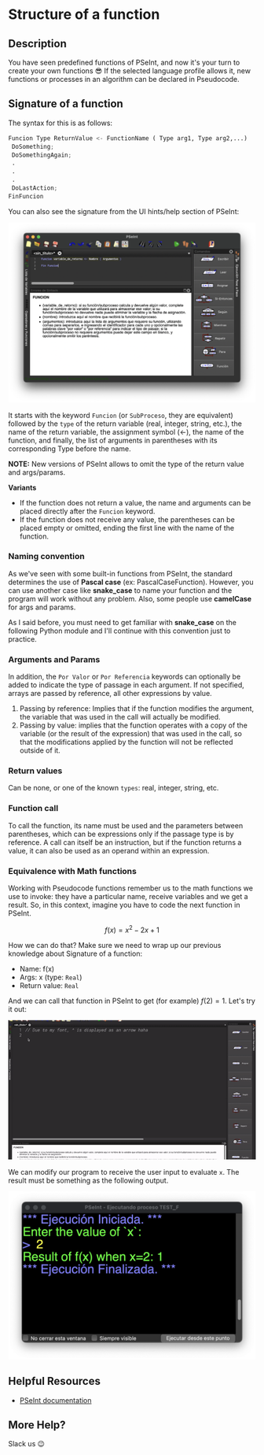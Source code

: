 # Structure of a function

## Description

You have seen predefined functions of PSeInt, and now it's your turn to create your own functions :sunglasses: If the selected language profile allows it, new functions or processes in an algorithm can be declared in Pseudocode. 

## Signature of a function
The syntax for this is as follows:

```python
Funcion Type ReturnValue <- FunctionName ( Type arg1, Type arg2,...)
 DoSomething;
 DoSomethingAgain;
 .
 .
 .
 DoLastAction;
FinFuncion
```

You can also see the signature from the UI hints/help section of PSeInt:

![Signature](../../../assets/ch_e02_result.png 'Signature')


It starts with the keyword `Funcion` (or `SubProceso`, they are equivalent) followed by the `type` of the return variable (real, integer, string, etc.), the name of the return variable, the assignment symbol (<-), the name of the function, and finally, the list of arguments in parentheses with its corresponding Type before the name.

**NOTE:** New versions of PSeInt allows to omit the type of the return value and args/params.

**Variants**
- If the function does not return a value, the name and arguments can be placed directly after the `Funcion` keyword.
- If the function does not receive any value, the parentheses can be placed empty or omitted, ending the first line with the name of the function.

### Naming convention
As we've seen with some built-in functions from PSeInt, the standard determines the use of **Pascal case** (ex: PascalCaseFunction). However, you can use another case like **snake_case** to name your function and the program will work without any problem. Also, some people use **camelCase** for args and params.

As I said before, you must need to get familiar with **snake_case** on the following Python module and I'll continue with this convention just to practice.

### Arguments and Params
In addition, the `Por Valor` or `Por Referencia` keywords can optionally be added to indicate the type of passage in each argument. If not specified, arrays are passed by reference, all other expressions by value.

1. Passing by reference: Implies that if the function modifies the argument, the variable that was used in the call will actually be modified.
2. Passing by value: implies that the function operates with a copy of the variable (or the result of the expression) that was used in the call, so that the modifications applied by the function will not be reflected outside of it.

### Return values
Can be none, or one of the known `types`: real, integer, string, etc.

### Function call
To call the function, its name must be used and the parameters between parentheses, which can be expressions only if the passage type is by reference. A call can itself be an instruction, but if the function returns a value, it can also be used as an operand within an expression.

### Equivalence with Math functions

Working with Pseudocode functions remember us to the math functions we use to invoke: they have a particular name, receive variables and we get a result. So, in this context, imagine you have to code the next function in PSeInt.

$$ f(x) = {x^2-2x+1} $$

How we can do that? Make sure we need to wrap up our previous knowledge about Signature of a function:

- Name: f(x)
- Args: x (type: `Real`)
- Return value: `Real`

And we can call that function in PSeInt to get (for example) $f(2) = {1}$. Let's try it out: 

![PSeInt live coding](../../../assets/ch_e02_math_function.gif 'PSeInt live coding')

We can modify our program to receive the user input to evaluate `x`. The result must be something as the following output.

![Result](../../../assets/ch_e02_math_function_result.png 'Result')

## Helpful Resources
- [PSeInt documentation](https://explorandopluton.files.wordpress.com/2019/09/manual-pseint.pdf)

## More Help?

Slack us 😉